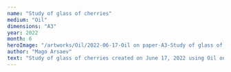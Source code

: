```yaml
---
name: "Study of glass of cherries"
medium: "Oil"
dimensions: "A3"
year: 2022
month: 6
heroImage: "/artworks/Oil/2022-06-17-Oil on paper-A3-Study of glass of cherries.jpeg"
author: "Mago Arsaev"
text: "Study of glass of cherries created on June 17, 2022 using Oil on paper, size A3."
---
```

